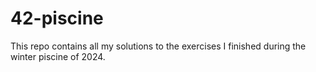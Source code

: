 # 42-piscine
This repo contains all my solutions to the exercises I finished during the winter piscine of 2024.
